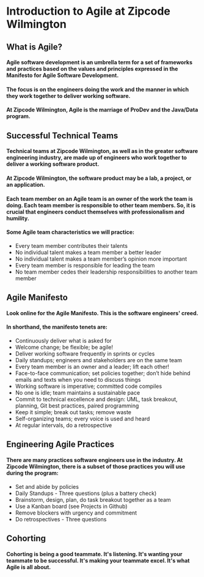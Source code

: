 # Introduction to Agile at Zipcode Wilmington
## What is Agile?

#### Agile software development is an umbrella term for a set of frameworks and practices based on the values and principles expressed in the Manifesto for Agile Software Development.

#### The focus is on the engineers doing the work and the manner in which they work together to deliver working software. 

#### At Zipcode Wilmington, Agile is the marriage of ProDev and the Java/Data program.


## Successful Technical Teams

#### Technical teams at Zipcode Wilmington, as well as in the greater software engineering industry, are made up of engineers who work together to deliver a working software product.

#### At Zipcode Wilmington, the software product may be a lab, a project, or an application.

#### Each team member on an Agile team is an owner of the work the team is doing. Each team member is responsible to other team members. So, it is crucial that engineers conduct themselves with professionalism and humility.
 
#### Some Agile team characteristics we will practice:

+ Every team member contributes their talents
+ No individual talent makes a team member a better leader
+ No individual talent makes a team member’s opinion more important
+ Every team member is responsible for leading the team
+ No team member cedes their leadership responsibilities to another team member


## Agile Manifesto

#### Look online for the Agile Manifesto. This is the software engineers' creed.

#### In shorthand, the manifesto tenets are:

+ Continuously deliver what is asked for
+ Welcome change; be flexible; be agile!
+ Deliver working software frequently in sprints or cycles
+ Daily standups; engineers and stakeholders are on the same team
+ Every team member is an owner and a leader; lift each other!
+ Face-to-face communication; set policies together; don’t hide behind emails and texts when you need to discuss things
+ Working software is imperative; committed code compiles
+ No one is idle; team maintains a sustainable pace
+ Commit to technical excellence and design: UML, task breakout, planning, Git best practices, paired programming
+ Keep it simple; break out tasks; remove waste
+ Self-organizing teams; every voice is used and heard
+ At regular intervals, do a retrospective

## Engineering Agile Practices
#### There are many practices software engineers use in the industry.  At Zipcode Wilmington, there is a subset of those practices you will use during the program:

+ Set and abide by policies 
+ Daily Standups - Three questions (plus a battery check)
+ Brainstorm, design, plan, do task breakout together as a team
+ Use a Kanban board (see Projects in Github)
+ Remove blockers with urgency and commitment
+ Do retrospectives - Three questions

## Cohorting

#### Cohorting is being a good teammate. It's listening. It's wanting your teammate to be successful.  It's making your teammate excel. It's what Agile is all about.

